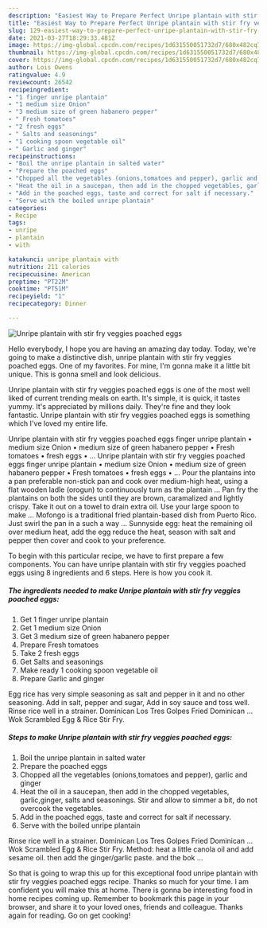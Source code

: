 ```yaml
---
description: "Easiest Way to Prepare Perfect Unripe plantain with stir fry veggies poached eggs"
title: "Easiest Way to Prepare Perfect Unripe plantain with stir fry veggies poached eggs"
slug: 129-easiest-way-to-prepare-perfect-unripe-plantain-with-stir-fry-veggies-poached-eggs
date: 2021-03-27T18:29:33.481Z
image: https://img-global.cpcdn.com/recipes/1d631550051732d7/680x482cq70/unripe-plantain-with-stir-fry-veggies-poached-eggs-recipe-main-photo.jpg
thumbnail: https://img-global.cpcdn.com/recipes/1d631550051732d7/680x482cq70/unripe-plantain-with-stir-fry-veggies-poached-eggs-recipe-main-photo.jpg
cover: https://img-global.cpcdn.com/recipes/1d631550051732d7/680x482cq70/unripe-plantain-with-stir-fry-veggies-poached-eggs-recipe-main-photo.jpg
author: Lois Owens
ratingvalue: 4.9
reviewcount: 26542
recipeingredient:
- "1 finger unripe plantain"
- "1 medium size Onion"
- "3 medium size of green habanero pepper"
- " Fresh tomatoes"
- "2 fresh eggs"
- " Salts and seasonings"
- "1 cooking spoon vegetable oil"
- " Garlic and ginger"
recipeinstructions:
- "Boil the unripe plantain in salted water"
- "Prepare the poached eggs"
- "Chopped all the vegetables (onions,tomatoes and pepper), garlic and ginger"
- "Heat the oil in a saucepan, then add in the chopped vegetables, garlic,ginger, salts and seasonings. Stir and allow to simmer a bit, do not overcook the vegetables."
- "Add in the poached eggs, taste and correct for salt if necessary."
- "Serve with the boiled unripe plantain"
categories:
- Recipe
tags:
- unripe
- plantain
- with

katakunci: unripe plantain with 
nutrition: 211 calories
recipecuisine: American
preptime: "PT22M"
cooktime: "PT51M"
recipeyield: "1"
recipecategory: Dinner

---
```



![Unripe plantain with stir fry veggies poached eggs](https://img-global.cpcdn.com/recipes/1d631550051732d7/680x482cq70/unripe-plantain-with-stir-fry-veggies-poached-eggs-recipe-main-photo.jpg)

Hello everybody, I hope you are having an amazing day today. Today, we're going to make a distinctive dish, unripe plantain with stir fry veggies poached eggs. One of my favorites. For mine, I'm gonna make it a little bit unique. This is gonna smell and look delicious.

Unripe plantain with stir fry veggies poached eggs is one of the most well liked of current trending meals on earth. It's simple, it is quick, it tastes yummy. It's appreciated by millions daily. They're fine and they look fantastic. Unripe plantain with stir fry veggies poached eggs is something which I've loved my entire life.

Unripe plantain with stir fry veggies poached eggs finger unripe plantain • medium size Onion • medium size of green habanero pepper • Fresh tomatoes • fresh eggs • … Unripe plantain with stir fry veggies poached eggs finger unripe plantain • medium size Onion • medium size of green habanero pepper • Fresh tomatoes • fresh eggs • … Pour the plantains into a pan preferable non-stick pan and cook over medium-high heat, using a flat wooden ladle (orogun) to continuously turn as the plantain … Pan fry the plantains on both the sides until they are brown, caramalized and lightly crispy. Take it out on a towel to drain extra oil. Use your large spoon to make … Mofongo is a traditional fried plantain-based dish from Puerto Rico. Just swirl the pan in a such a way … Sunnyside egg: heat the remaining oil over medium heat, add the egg reduce the heat, season with salt and pepper then cover and cook to your preference.


To begin with this particular recipe, we have to first prepare a few components. You can have unripe plantain with stir fry veggies poached eggs using 8 ingredients and 6 steps. Here is how you cook it.

<!--inarticleads1-->

##### The ingredients needed to make Unripe plantain with stir fry veggies poached eggs:

1. Get 1 finger unripe plantain
1. Get 1 medium size Onion
1. Get 3 medium size of green habanero pepper
1. Prepare  Fresh tomatoes
1. Take 2 fresh eggs
1. Get  Salts and seasonings
1. Make ready 1 cooking spoon vegetable oil
1. Prepare  Garlic and ginger


Egg rice has very simple seasoning as salt and pepper in it and no other seasoning. Add in salt, pepper and sugar, Add in soy sauce and toss well. Rinse rice well in a strainer. Dominican Los Tres Golpes Fried Dominican … Wok Scrambled Egg &amp; Rice Stir Fry. 

<!--inarticleads2-->

##### Steps to make Unripe plantain with stir fry veggies poached eggs:

1. Boil the unripe plantain in salted water
1. Prepare the poached eggs
1. Chopped all the vegetables (onions,tomatoes and pepper), garlic and ginger
1. Heat the oil in a saucepan, then add in the chopped vegetables, garlic,ginger, salts and seasonings. Stir and allow to simmer a bit, do not overcook the vegetables.
1. Add in the poached eggs, taste and correct for salt if necessary.
1. Serve with the boiled unripe plantain


Rinse rice well in a strainer. Dominican Los Tres Golpes Fried Dominican … Wok Scrambled Egg &amp; Rice Stir Fry. Method: heat a little canola oil and add sesame oil. then add the ginger/garlic paste. and the bok … 

So that is going to wrap this up for this exceptional food unripe plantain with stir fry veggies poached eggs recipe. Thanks so much for your time. I am confident you will make this at home. There is gonna be interesting food in home recipes coming up. Remember to bookmark this page in your browser, and share it to your loved ones, friends and colleague. Thanks again for reading. Go on get cooking!
